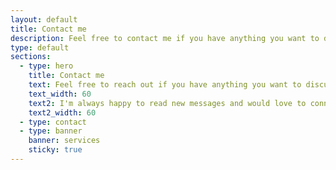 ```yaml
---
layout: default
title: Contact me
description: Feel free to contact me if you have anything you want to discuss. I'm always eager to receive new messages and would love to connect with you!
type: default
sections:
  - type: hero
    title: Contact me
    text: Feel free to reach out if you have anything you want to discuss.
    text_width: 60
    text2: I'm always happy to read new messages and would love to connect with you.
    text2_width: 60
  - type: contact
  - type: banner
    banner: services
    sticky: true
---
```

